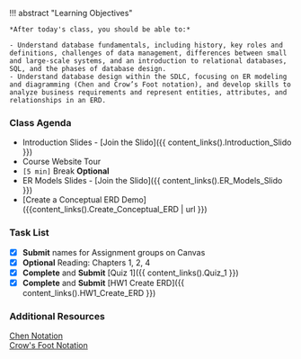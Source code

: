 !!! abstract "Learning Objectives"

    *After today's class, you should be able to:*
    
    - Understand database fundamentals, including history, key roles and definitions, challenges of data management, differences between small and large-scale systems, and an introduction to relational databases, SQL, and the phases of database design.
    - Understand database design within the SDLC, focusing on ER modeling and diagramming (Chen and Crow’s Foot notation), and develop skills to analyze business requirements and represent entities, attributes, and relationships in an ERD.

### Class Agenda

- Introduction Slides - [Join the Slido]({{ content_links().Introduction_Slido }})
- Course Website Tour
- `[5 min]` Break **Optional**
- ER Models Slides - [Join the Slido]({{ content_links().ER_Models_Slido }})
- [Create a Conceptual ERD Demo]({{content_links().Create_Conceptual_ERD | url }})

### Task List

- [x] **Submit** names for Assignment groups on Canvas
- [x] **Optional** Reading: Chapters 1, 2, 4
- [x] **Complete** and **Submit** [Quiz 1]({{ content_links().Quiz_1 }})
- [x] **Complete** and **Submit** [HW1 Create ERD]({{ content_links().HW1_Create_ERD }})
 
### Additional Resources

[Chen Notation](https://vertabelo.com/blog/chen-erd-notation/)  
[Crow's Foot Notation](https://vertabelo.com/blog/crow-s-foot-notation/)
